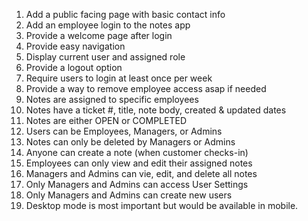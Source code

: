 1. Add a public facing page with basic contact info
2. Add an employee login to the notes app
3. Provide a welcome page after login
4. Provide easy navigation
5. Display current user and assigned role
6. Provide a logout option
7. Require users to login at least once per week
8. Provide a way to remove employee access asap if needed
9. Notes are assigned to specific employees
10. Notes have a ticket #, title, note body, created & updated dates
11. Notes are either OPEN or COMPLETED
12. Users can be Employees, Managers, or Admins
13. Notes can only be deleted by Managers or Admins
14. Anyone can create a note (when customer checks-in)
15. Employees can only view and edit their assigned notes
16. Managers and Admins can vie, edit, and delete all notes
17. Only Managers and Admins can access User Settings
18. Only Managers and Admins can create new users
19. Desktop mode is most important but would be available in mobile.
